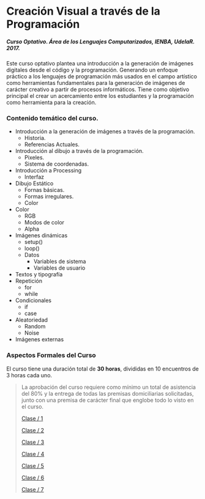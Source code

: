 # Creación Visual a través de la Programación

##### Curso Optativo. Área de los Lenguajes Computarizados, IENBA, UdelaR. 2017.

Este curso optativo plantea una introducción a la generación de imágenes digitales desde el código y la programación. Generando un enfoque práctico a los lenguajes de programación más usados en el campo artístico como herramientas fundamentales para la generación de imágenes de carácter creativo a partir de procesos informáticos. Tiene como objetivo principal el crear un acercamiento entre los estudiantes y la programación como herramienta para la creación.

### Contenido temático del curso.

* Introducción a la generación de imágenes a través de la programación.
  * Historia.
  * Referencias Actuales.
* Introducción al dibujo a través de la programación.
  * Pixeles.
  * Sistema de coordenadas.
* Introducción a Processing
  * Interfaz
* Dibujo Estático
  * Fornas básicas.
  * Formas irregulares.
  * Color
* Color
  * RGB
  * Modos de color
  * Alpha
* Imágenes dinámicas
  * setup\(\)
  * loop\(\)
  * Datos
    * Variables de sistema
    * Variables de usuario
* Textos y tipografía
* Repetición
  * for
  * while
* Condicionales
  * if
  * case
* Aleatoriedad
  * Random
  * Noise
* Imágenes externas

### Aspectos Formales del Curso

El curso tiene una duración total de **30 horas**, divididas en 10 encuentros de 3 horas cada uno.

> La aprobación del curso requiere como mínimo un total de asistencia del 80% y la entrega de todas las premisas domiciliarias solicitadas, junto con una premisa de carácter final que englobe todo lo visto en el curso.
>
> [Clase / 1](/clase-1.md)
>
> [Clase / 2](/clase-2.md)
>
> [Clase / 3](/clase-3.md)
>
> [Clase / 4](/clase-4.md)
>
> [Clase / 5](/clase-5.md)
>
> [Clase / 6](/clase-6.md)
>
> [Clase / 7](/clase-7Ejercicio.md)
>





